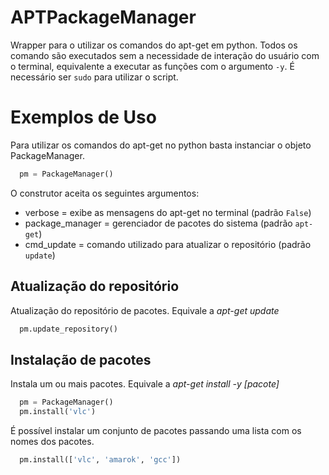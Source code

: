 # APTPackageManager
Wrapper para o utilizar os comandos do apt-get em python. Todos os comando são executados sem a necessidade de interação do usuário com o terminal, equivalente a executar as funções com o argumento `-y`. É necessário ser `sudo` para utilizar o script.

# Exemplos de Uso
Para utilizar os comandos do apt-get no python basta instanciar o objeto PackageManager.
```python
  pm = PackageManager()
```
O construtor aceita os seguintes argumentos:
* verbose = exibe as mensagens do apt-get no terminal (padrão `False`)
* package_manager = gerenciador de pacotes do sistema (padrão `apt-get`)
* cmd_update = comando utilizado para atualizar o repositório (padrão `update`)

## Atualização do repositório
Atualização do repositório de pacotes. Equivale a _apt-get update_
```python
  pm.update_repository()
```

## Instalação de pacotes
Instala um ou mais pacotes. Equivale a _apt-get install -y [pacote]_
```python
  pm = PackageManager()
  pm.install('vlc')
```
É possível instalar um conjunto de pacotes passando uma lista com os nomes dos pacotes.
```python
  pm.install(['vlc', 'amarok', 'gcc'])
```
